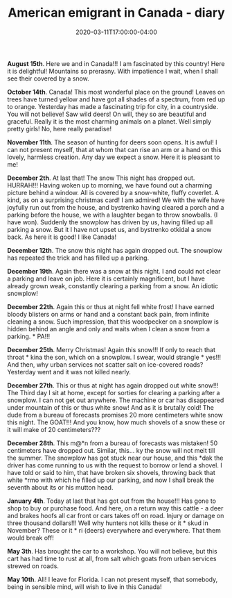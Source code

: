 ﻿---
title: "American emigrant in Canada - diary"
date: 2020-03-11T17:00:00-04:00
categories:
  - blog
tags:
  - joke
  - Canada
---

**August 15th**. Here we and in Canada!!! I am fascinated by this country! Here it is delightful! Mountains so prerasny. With impatience I wait, when I shall see their covered by a snow.

**October 14th**. Canada! This most wonderful place on the ground! Leaves on trees have turned yellow and have got all shades of a spectrum, from red up to orange. Yesterday has made a fascinating trip for city, in a countryside. You will not believe! Saw wild deers! On will, they so are beautiful and graceful. Really it is the most charming animals on a planet. Well simply pretty girls! No, here really paradise!

**November 11th**. The season of hunting for deers soon opens. It is awful! I can not present myself, that at whom that can rise an arm or a hand on this lovely, harmless creation. Any day we expect a snow. Here it is pleasant to me!

**December 2th**. At last that! The snow This night has dropped out. HURRAH!!! Having woken up to morning, we have found out a charming picture behind a window. All is covered by a snow-white, fluffy coverlet. A kind, as on a surprising christmas card! I am admired! We with the wife have joyfully run out from the house, and bystrenko having cleared a porch and a parking before the house, we with a laughter began to throw snowballs. (I have won). Suddenly the snowplow has driven by us, having filled up all parking a snow. But it I have not upset us, and bystrenko otkidal a snow back. As here it is good! I like Canada!

**December 12th**. The snow this night has again dropped out. The snowplow has repeated the trick and has filled up a parking.

**December 19th**. Again there was a snow at this night. I and could not clear a parking and leave on job. Here it is certainly magnificent, but I have already grown weak, constantly clearing a parking from a snow. An idiotic snowplow!

**December 22th**. Again this or thus at night fell white frost! I have earned bloody blisters on arms or hand and a constant back pain, from infinite cleaning a snow. Such impression, that this woodpecker on a snowplow is hidden behind an angle and only and waits when I clean a snow from a parking. * PA!!!

**December 25th**. Merry Christmas! Again this snow!!! If only to reach that throat * kina the son, which on a snowplow. I swear, would strangle * yes!!! And then, why urban services not scatter salt on ice-covered roads? Yesterday went and it was not killed nearly.

**December 27th**. This or thus at night has again dropped out white snow!!! The Third day I sit at home, except for sorties for clearing a parking after a snowplow. I can not get out anywhere. The machine or car has disappeared under mountain of this or thus white snow! And as it is brutally cold! The dude from a bureau of forecasts promises 20 more centimeters white snow this night. The GOAT!!! And you know, how much shovels of a snow these or it will make of 20 centimeters???

**December 28th**. This m@*n from a bureau of forecasts was mistaken! 50 centimeters have dropped out. Similar, this... ky the snow will not melt till the summer. The snowplow has got stuck near our house, and this *dak the driver has come running to us with the request to borrow or lend a shovel. I have told or said to him, that have broken six shovels, throwing back that white *rmo with which he filled up our parking, and now I shall break the seventh about its or his mutton head.

**January 4th**. Today at last that has got out from the house!!! Has gone to shop to buy or purchase food. And here, on a return way this cattle - a deer and brakes hoofs all car front or cars takes off on road. Injury or damage on three thousand dollars!!! Well why hunters not kills these or it * skud in November? These or it * ri (deers) everywhere and everywhere. That them would break off!

**May 3th**. Has brought the car to a workshop. You will not believe, but this cart has had time to rust at all, from salt which goats from urban services strewed on roads.

**May 10th**. All! I leave for Florida. I can not present myself, that somebody, being in sensible mind, will wish to live in this Canada! 
